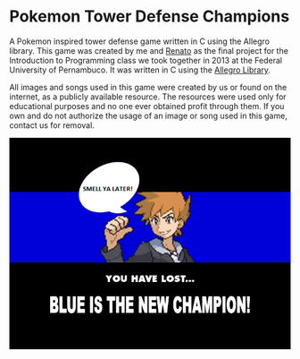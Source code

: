 # Pokemon Tower Defense Champions

A Pokemon inspired tower defense game written in C using the Allegro library.
This game was created by me and [Renato](https://github.com/rvlb-19) as the final project for the Introduction to Programming class we took together in 2013 at the Federal University of Pernambuco. It was written in C using the [Allegro Library](http://liballeg.org).

All images and songs used in this game were created by us or found on the internet, as a publicly available resource. The resources were used only for educational purposes and no one ever obtained profit through them. If you own and do not authorize the usage of an image or song used in this game, contact us for removal.

![Alt text](/Imagens/FimDeJogo/TelaDerrota.bmp?raw=true "Initial screen.")
